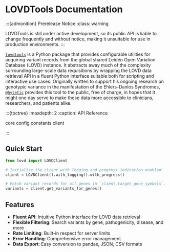 # LOVDTools Documentation

:::{admonition} Prerelease Notice
:class: warning

LOVDTools is still under active development, so its public API is liable to change frequently and without notice, making it unsuitable for use in production environments.
:::

[``lovdtools``](https://github.com/hyletic/lovdtools.git) is a Python package that provides configurable utilities for acquiring variant records from the global shared Leiden Open Variation Database (LOVD) instance. It abstracts away much of the complexity surrounding large-scale data requisitions by wrapping the LOVD data retrieval API in a fluent Python interface suitable both for scripting and interactive use cases. Originally written to support his ongoing research on genotypic variance in the manifestation of the Ehlers–Danlos Syndromes, [``@hyletic``](https://github.com/hyletic) provides this tool to the public, free of charge, in hopes that it might one day serve to make these data more accessible to clinicians, researchers, and patients alike.

:::{toctree}
:maxdepth: 2
:caption: API Reference

core
config
constants
client

:::

## Quick Start

```python
from lovd import LOVDClient

# Initialize the client with logging and progress indication enabled.
client = LOVDClient().with_logging().with_progress()

# Fetch variant records for all genes in `client.target_gene_symbols`.
variants = client.get_variants_for_genes()
```

## Features

- **Fluent API**: Intuitive Python interface for LOVD data retrieval
- **Flexible Filtering**: Search variants by gene, pathogenicity, disease, and more
- **Rate Limiting**: Built-in respect for server limits
- **Error Handling**: Comprehensive error management
- **Data Export**: Easy conversion to pandas, JSON, CSV formats
